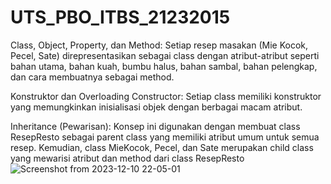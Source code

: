 # UTS_PBO_ITBS_21232015

Class, Object, Property, dan Method: Setiap resep masakan (Mie Kocok, Pecel, Sate) direpresentasikan sebagai class dengan atribut-atribut seperti bahan utama, bahan kuah, bumbu halus, bahan sambal, bahan pelengkap, dan cara membuatnya sebagai method.

Konstruktor dan Overloading Constructor: Setiap class memiliki konstruktor yang memungkinkan inisialisasi objek dengan berbagai macam atribut.

Inheritance (Pewarisan): Konsep ini digunakan dengan membuat class ResepResto sebagai parent class yang memiliki atribut umum untuk semua resep. Kemudian, class MieKocok, Pecel, dan Sate merupakan child class yang mewarisi atribut dan method dari class ResepResto![Screenshot from 2023-12-10 22-05-01](https://github.com/rama7466/UTS_PBO_ITBS_21232015/assets/86974363/67581950-8d9a-496d-a764-392259e531c9)
